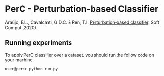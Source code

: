 # PerC - **Per**turbation-based **C**lassifier

Araújo, E.L., Cavalcanti, G.D.C. & Ren, T.I. [Perturbation-based classifier](https://doi.org/10.1007/s00500-020-04960-2). Soft Comput (2020).

## Running experiments

To apply PerC classifier over a dataset, you should run the follow code on your machine

```
user@perc> python run.py
```
